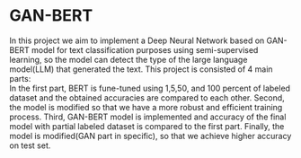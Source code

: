 # GAN-BERT
In this project we aim to implement a Deep Neural Network based on GAN-BERT model for text classification purposes using semi-supervised learning, so the model can detect the type of the large language model(LLM) that generated the text. 
This project is consisted of 4 main parts:  
In the first part, BERT is fune-tuned using 1,5,50, and 100 percent of labeled dataset and the obtained accuracies are compared to each other. 
Second, the model is modified so that we have a more robust and efficient training process.
Third, GAN-BERT model is implemented and accuracy of the final model with partial labeled dataset is compared to the first part. 
Finally, the model is modified(GAN part in specific), so that we achieve higher accuracy on test set. 
